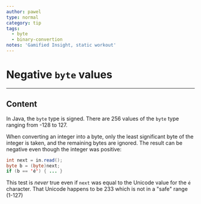 ```yaml
---
author: pawel
type: normal
category: tip
tags:
  - byte
  - binary-convertion
notes: 'Gamified Insight, static workout'
---
```


# Negative `byte` values


---

## Content

In Java, the `byte` type is signed. There are 256 values of the `byte` type ranging from -128 to 127.

When converting an integer into a byte, only the least significant byte of the integer is taken, and the remaining bytes are ignored. The result can be negative even though the integer was positive:

```java
int next = in.read();
byte b = (byte)next;
if (b == 'é') { ... }
```

This test is *never* true even if `next` was equal to the Unicode value for the `é` character. That Unicode happens to be 233 which is not in a "safe" range (1-127)
